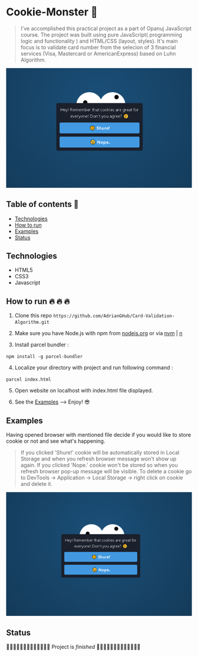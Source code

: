 # Cookie-Monster :rocket:

> I've accomplished this practical project as a part of Opanuj JavaScript course. The project was built using pure JavaScript( programming logic and functionality ) and HTML/CSS (layout, styles). It's main focus is to validate card number from the selecion of 3 financial services (Visa, Mastercard or AmericanExpress) based on Luhn Algorithm.

<p align="center">
  <img src="https://github.com/AdrianGHub/cookie-storage/blob/master/github/cookie-capture.png" alt="Cookie capture."/>
</p>

## Table of contents :notebook_with_decorative_cover:

- [Technologies](#technologies)
- [How to run](#how-to-run-fire-fire-fire)
- [Examples](#examples)
- [Status](#status)

## Technologies 

- HTML5
- CSS3
- Javascript

## How to run :fire: :fire: :fire: 

1. Clone this repo `https://github.com/AdrianGHub/Card-Validation-Algorithm.git`

2. Make sure you have Node.js with npm from [nodejs.org](https://nodejs.org/en/) or via [nvm](https://github.com/nvm-sh/nvm) | [n](https://github.com/tj/n)

3. Install parcel bundler :

`npm install -g parcel-bundler`

4. Localize your directory with project and run following command :

`parcel index.html`

5. Open website on localhost with index.html file displayed.

6. See the [Examples](#examples) --> Enjoy! :sunglasses:


## Examples

Having opened browser with mentioned file decide if you would like to store cookie or not and see what's happening.

> If you clicked 'Shure!' cookie will be automatically stored in Local Storage and when you refresh browser message won't show up again.
> If you clicked 'Nope.' cookie won't be stored so when you refresh browser pop-up message will be visible. 
> To delete a cookie go to DevTools -> Application -> Local Storage -> right click on cookie and delete it. 


<p align="center">
  <img src="https://github.com/AdrianGHub/cookie-storage/blob/master/github/cookie-absorb.gif" alt="Cookie animated gif."/>
</p>


## Status

:tada::tada::tada::tada::tada::tada::tada::tada::tada::tada::tada::tada::tada: Project is _finished_ :tada::tada::tada::tada::tada::tada::tada::tada::tada::tada::tada::tada::tada:
